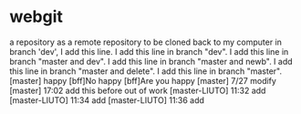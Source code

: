 # webgit
a repository as a remote repository to be cloned back to my computer
in branch 'dev', I add this line.
I add this line in branch "dev".
I add this line in branch "master and dev".
I add this line in branch "master and newb".
I add this line in branch "master and delete".
I add this line in branch "master".
[master] happy
[bff]No happy
[bff]Are you happy
[master] 7/27 modify
[master] 17:02 add this before out of work
[master-LIUTO] 11:32 add
[master-LIUTO] 11:34 add
[master-LIUTO] 11:36 add